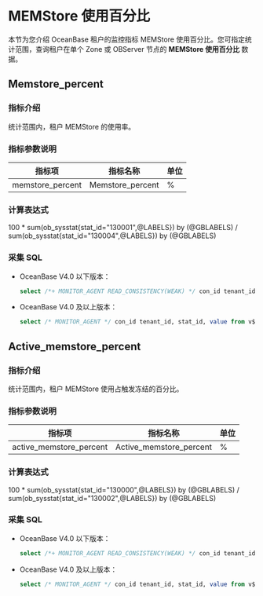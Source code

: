 # MEMStore 使用百分比

本节为您介绍 OceanBase 租户的监控指标 MEMStore 使用百分比。您可指定统计范围，查询租户在单个 Zone 或 OBServer 节点的 **MEMStore 使用百分比** 数据。

## Memstore_percent

### 指标介绍

统计范围内，租户 MEMStore 的使用率。

### 指标参数说明

| **指标项** |     **指标名称**     | **单位** |
|---------|------------------|--------|
| memstore_percent       | Memstore_percent | %      |

### 计算表达式

100 * sum(ob_sysstat{stat_id="130001",@LABELS}) by (@GBLABELS) / sum(ob_sysstat{stat_id="130004",@LABELS}) by (@GBLABELS)

### 采集 SQL

* OceanBase V4.0 以下版本：

  ```sql
  select /*+ MONITOR_AGENT READ_CONSISTENCY(WEAK) */ con_id tenant_id, stat_id, value from v$sysstat where stat_id IN (10000, 10001, 10002, 10003, 10004, 10005, 10006, 140002, 140003, 140005, 140006, 40030, 80040, 80041, 130000, 130001, 130002, 130004, 20000, 20001, 20002, 30000, 30001, 30002, 30005, 30006, 30007, 30008, 30009, 30010, 30011, 30012, 30013, 40000, 40001, 40002, 40003, 40004, 40005, 40006, 40007, 40008, 40009, 40010, 40011, 40012, 40018, 40019, 50000, 50001, 50002, 50004, 50005, 50008, 50009, 50010, 50011, 50037, 50038, 60000, 60001, 60002, 60003, 60004, 60005, 60019, 60020, 60021, 60022, 60023, 60024, 80057, 120000, 120001, 120009, 120008) and (con_id > 1000 or con_id = 1) and class < 1000
  ```

* OceanBase V4.0 及以上版本：

  ```sql
  select /* MONITOR_AGENT */ con_id tenant_id, stat_id, value from v$sysstat, DBA_OB_TENANTS where stat_id IN (10000, 10001, 10002, 10003, 10004, 10005, 10006, 140002, 140003, 140005, 140006, 40030, 80040, 80041, 130000, 130001, 130002, 130004, 20000, 20001, 20002, 30000, 30001, 30002, 30005, 30006, 30007, 30008, 30009, 30010, 30011, 30012, 30013, 40000, 40001, 40002, 40003, 40004, 40005, 40006, 40007, 40008, 40009, 40010, 40011, 40012, 40018, 40019, 50000, 50001, 60087, 50004, 50005, 50008, 50009, 50010, 50011, 50037, 50038, 60000, 60001, 60002, 60003, 60004, 60005, 60019, 60020, 60021, 60022, 60023, 60024, 80057, 120000, 120001, 120009, 120008) and (con_id > 1000 or con_id = 1) and class < 1000
  ```

## Active_memstore_percent

### 指标介绍

统计范围内，租户 MEMStore 使用占触发冻结的百分比。

### 指标参数说明

| **指标项** |     **指标名称**     | **单位** |
|---------|------------------|--------|
| active_memstore_percent       | Active_memstore_percent | %      |

### 计算表达式

100 * sum(ob_sysstat{stat_id="130000",@LABELS}) by (@GBLABELS) / sum(ob_sysstat{stat_id="130002",@LABELS}) by (@GBLABELS)

### 采集 SQL

* OceanBase V4.0 以下版本：

  ```sql
  select /*+ MONITOR_AGENT READ_CONSISTENCY(WEAK) */ con_id tenant_id, stat_id, value from v$sysstat where stat_id IN (10000, 10001, 10002, 10003, 10004, 10005, 10006, 140002, 140003, 140005, 140006, 40030, 80040, 80041, 130000, 130001, 130002, 130004, 20000, 20001, 20002, 30000, 30001, 30002, 30005, 30006, 30007, 30008, 30009, 30010, 30011, 30012, 30013, 40000, 40001, 40002, 40003, 40004, 40005, 40006, 40007, 40008, 40009, 40010, 40011, 40012, 40018, 40019, 50000, 50001, 50002, 50004, 50005, 50008, 50009, 50010, 50011, 50037, 50038, 60000, 60001, 60002, 60003, 60004, 60005, 60019, 60020, 60021, 60022, 60023, 60024, 80057, 120000, 120001, 120009, 120008) and (con_id > 1000 or con_id = 1) and class < 1000
  ```

* OceanBase V4.0 及以上版本：

  ```sql
  select /* MONITOR_AGENT */ con_id tenant_id, stat_id, value from v$sysstat, DBA_OB_TENANTS where stat_id IN (10000, 10001, 10002, 10003, 10004, 10005, 10006, 140002, 140003, 140005, 140006, 40030, 80040, 80041, 130000, 130001, 130002, 130004, 20000, 20001, 20002, 30000, 30001, 30002, 30005, 30006, 30007, 30008, 30009, 30010, 30011, 30012, 30013, 40000, 40001, 40002, 40003, 40004, 40005, 40006, 40007, 40008, 40009, 40010, 40011, 40012, 40018, 40019, 50000, 50001, 60087, 50004, 50005, 50008, 50009, 50010, 50011, 50037, 50038, 60000, 60001, 60002, 60003, 60004, 60005, 60019, 60020, 60021, 60022, 60023, 60024, 80057, 120000, 120001, 120009, 120008) and (con_id > 1000 or con_id = 1) and class < 1000
  ```
